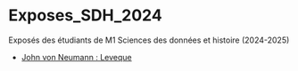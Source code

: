 # Exposes_SDH_2024
Exposés des étudiants de M1 Sciences des données et histoire (2024-2025)

- [John von Neumann : Leveque ](https://github.com/Rayan-Leveque/Exposes_SDH_2024/blob/main/Exposes/Leveque_Rayan/John%20_von_Neumann.md)
